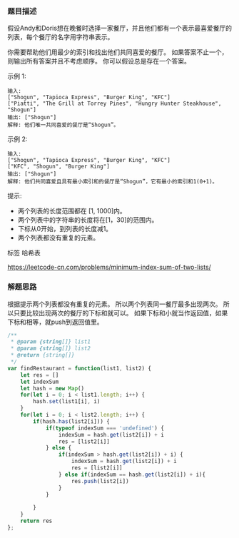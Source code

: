 ### 题目描述

假设Andy和Doris想在晚餐时选择一家餐厅，并且他们都有一个表示最喜爱餐厅的列表，每个餐厅的名字用字符串表示。

你需要帮助他们用最少的索引和找出他们共同喜爱的餐厅。 如果答案不止一个，则输出所有答案并且不考虑顺序。 你可以假设总是存在一个答案。

示例 1:
```
输入:
["Shogun", "Tapioca Express", "Burger King", "KFC"]
["Piatti", "The Grill at Torrey Pines", "Hungry Hunter Steakhouse", "Shogun"]
输出: ["Shogun"]
解释: 他们唯一共同喜爱的餐厅是“Shogun”。
```
示例 2:
```
输入:
["Shogun", "Tapioca Express", "Burger King", "KFC"]
["KFC", "Shogun", "Burger King"]
输出: ["Shogun"]
解释: 他们共同喜爱且具有最小索引和的餐厅是“Shogun”，它有最小的索引和1(0+1)。
```
提示:

- 两个列表的长度范围都在 [1, 1000]内。
- 两个列表中的字符串的长度将在[1，30]的范围内。
- 下标从0开始，到列表的长度减1。
- 两个列表都没有重复的元素。

标签 哈希表

https://leetcode-cn.com/problems/minimum-index-sum-of-two-lists/


### 解题思路

根据提示两个列表都没有重复的元素。
所以两个列表同一餐厅最多出现两次。
所以只要比较出现两次的餐厅的下标和就可以。
如果下标和小就当作返回值，如果下标和相等，就push到返回值里。


```js
/**
 * @param {string[]} list1
 * @param {string[]} list2
 * @return {string[]}
 */
var findRestaurant = function(list1, list2) {
    let res = []
    let indexSum
    let hash = new Map()
    for(let i = 0; i < list1.length; i++) {
        hash.set(list1[i], i)
    }
    for(let i = 0; i < list2.length; i++) {
        if(hash.has(list2[i])) {
            if(typeof indexSum === 'undefined') {
                indexSum = hash.get(list2[i]) + i
                res = [list2[i]]
            } else {
                if(indexSum > hash.get(list2[i]) + i) {
                    indexSum = hash.get(list2[i]) + i
                    res = [list2[i]]
                } else if(indexSum == hash.get(list2[i]) + i){
                    res.push(list2[i])
                }
            }
            
        }
    }
    return res
};
```